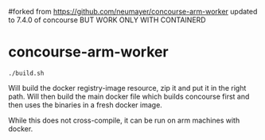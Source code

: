 #forked from https://github.com/neumayer/concourse-arm-worker
updated to 7.4.0 of concourse BUT WORK ONLY WITH CONTAINERD


# concourse-arm-worker

```
./build.sh
```

Will build the docker registry-image resource, zip it and put it in the
right path. Will then build the main docker file which builds concourse
first and then uses the binaries in a fresh docker image.

While this does not cross-compile, it can be run on arm machines with docker.

